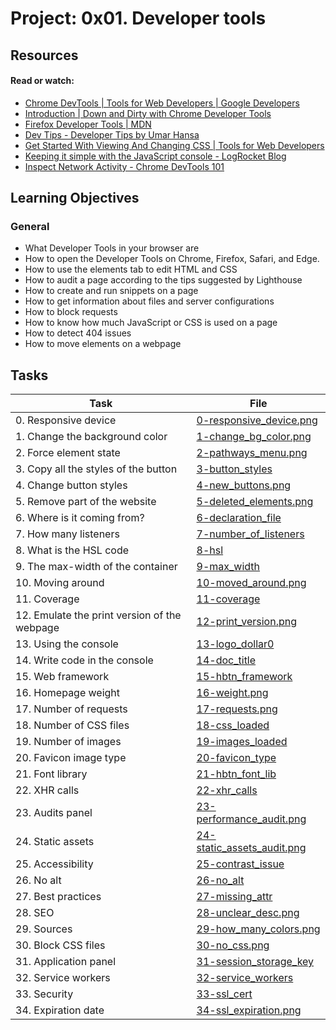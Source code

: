 # Project: 0x01. Developer tools

## Resources

#### Read or watch:

* [Chrome DevTools  |  Tools for Web Developers  |  Google Developers](https://intranet.alxswe.com/rltoken/sHhkeh4mpyReQpLUE2yp-g)
* [Introduction | Down and Dirty with Chrome Developer Tools](https://intranet.alxswe.com/rltoken/NMYYMG44e0dZ2eb5uR4iUQ)
* [Firefox Developer Tools | MDN](https://intranet.alxswe.com/rltoken/If7a66qWg4qxhKuNPRoJCw)
* [Dev Tips - Developer Tips by Umar Hansa](https://intranet.alxswe.com/rltoken/rdGj_NA-X--rwekzt9bffQ)
* [Get Started With Viewing And Changing CSS  |  Tools for Web Developers](https://intranet.alxswe.com/rltoken/jvmzv58GJjKtSeACErHmWQ)
* [Keeping it simple with the JavaScript console - LogRocket Blog](https://intranet.alxswe.com/rltoken/UiqZ7pmI5L7BMr3ZaG4Bow)
* [Inspect Network Activity - Chrome DevTools 101](https://intranet.alxswe.com/rltoken/I_IHgn0hsaB1kee6RgU1SQ)
## Learning Objectives

### General

* What Developer Tools in your browser are
* How to open the Developer Tools on Chrome, Firefox, Safari, and Edge.
* How to use the elements tab to edit HTML and CSS
* How to audit a page according to the tips suggested by Lighthouse
* How to create and run snippets on a page
* How to get information about files and server configurations
* How to block requests
* How to know how much JavaScript or CSS is used on a page
* How to detect 404 issues
* How to move elements on a webpage
## Tasks

| Task | File |
| ---- | ---- |
| 0. Responsive device | [0-responsive_device.png](./0-responsive_device.png) |
| 1. Change the background color | [1-change_bg_color.png](./1-change_bg_color.png) |
| 2. Force element state | [2-pathways_menu.png](./2-pathways_menu.png) |
| 3. Copy all the styles of the button | [3-button_styles](./3-button_styles) |
| 4. Change button styles | [4-new_buttons.png](./4-new_buttons.png) |
| 5. Remove part of the website | [5-deleted_elements.png](./5-deleted_elements.png) |
| 6. Where is it coming from? | [6-declaration_file](./6-declaration_file) |
| 7. How many listeners | [7-number_of_listeners](./7-number_of_listeners) |
| 8. What is the HSL code | [8-hsl](./8-hsl) |
| 9. The max-width of the container | [9-max_width](./9-max_width) |
| 10. Moving around | [10-moved_around.png](./10-moved_around.png) |
| 11. Coverage | [11-coverage](./11-coverage) |
| 12. Emulate the print version of the webpage | [12-print_version.png](./12-print_version.png) |
| 13. Using the console | [13-logo_dollar0](./13-logo_dollar0) |
| 14. Write code in the console | [14-doc_title](./14-doc_title) |
| 15. Web framework | [15-hbtn_framework](./15-hbtn_framework) |
| 16. Homepage weight | [16-weight.png](./16-weight.png) |
| 17. Number of requests | [17-requests.png](./17-requests.png) |
| 18. Number of CSS files | [18-css_loaded](./18-css_loaded) |
| 19. Number of images | [19-images_loaded](./19-images_loaded) |
| 20. Favicon image type | [20-favicon_type](./20-favicon_type) |
| 21. Font library | [21-hbtn_font_lib](./21-hbtn_font_lib) |
| 22. XHR calls | [22-xhr_calls](./22-xhr_calls) |
| 23. Audits panel | [23-performance_audit.png](./23-performance_audit.png) |
| 24. Static assets | [24-static_assets_audit.png](./24-static_assets_audit.png) |
| 25. Accessibility | [25-contrast_issue](./25-contrast_issue) |
| 26. No alt | [26-no_alt](./26-no_alt) |
| 27. Best practices | [27-missing_attr](./27-missing_attr) |
| 28. SEO | [28-unclear_desc.png](./28-unclear_desc.png) |
| 29. Sources | [29-how_many_colors.png](./29-how_many_colors.png) |
| 30. Block CSS files | [30-no_css.png](./30-no_css.png) |
| 31. Application panel | [31-session_storage_key](./31-session_storage_key) |
| 32. Service workers | [32-service_workers](./32-service_workers) |
| 33. Security | [33-ssl_cert](./33-ssl_cert) |
| 34. Expiration date | [34-ssl_expiration.png](./34-ssl_expiration.png) |


